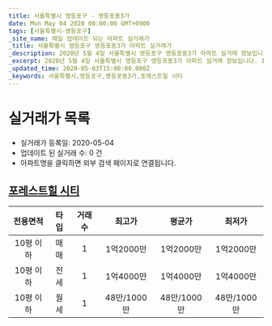 ```yaml
---
title: 서울특별시 영등포구 - 영등포동3가
date: Mon May 04 2020 00:00:00 GMT+0900
tags: [서울특별시-영등포구]
_site_name: 매일 업데이트 되는 아파트 실거래가
_title: 서울특별시 영등포구 영등포동3가 아파트 실거래가
_description: 2020년 5월 4일 서울특별시 영등포구 영등포동3가 아파트 실거래 정보입니다. 1건 아파트 정보가 있습니다.
_excerpt: 2020년 5월 4일 서울특별시 영등포구 영등포동3가 아파트 실거래 정보입니다. 1건 아파트 정보가 있습니다.
_updated_time: 2020-05-03T15:00:00.000Z
_keywords: 서울특별시,영등포구,영등포동3가,포레스트힐 시티
---
```






# 실거래가 목록
- 실거래가 등록일: 2020-05-04
- 업데이트 된 실거래 수: 0 건
- 아파트명을 클릭하면 외부 검색 페이지로 연결됩니다.

## [포레스트힐 시티](#포레스트힐시티)

|전용면적|타입|거래수|최고가|평균가|최저가|
|:---:|:---:|:---:|:---:|:---:|:---:|
|10평 이하|<span class="deal-type-1">매매</span>|1|1억2000만|1억2000만|1억2000만|
|10평 이하|<span class="deal-type-2">전세</span>|1|1억4000만|1억4000만|1억4000만|
|10평 이하|<span class="deal-type-3">월세</span>|1|48만/1000만|48만/1000만|48만/1000만|

<br/>



